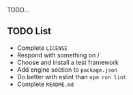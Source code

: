TODO...

## TODO List

* Complete `LICENSE`
* Respond with something on /
* Choose and install a test framework
* Add engine section to `package.json`
* Do better with eslint than `npm run lint`
* Complete `README.md`
